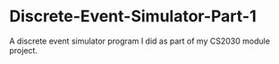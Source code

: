 # Discrete-Event-Simulator-Part-1

A discrete event simulator program I did as part of my CS2030 module project. 
